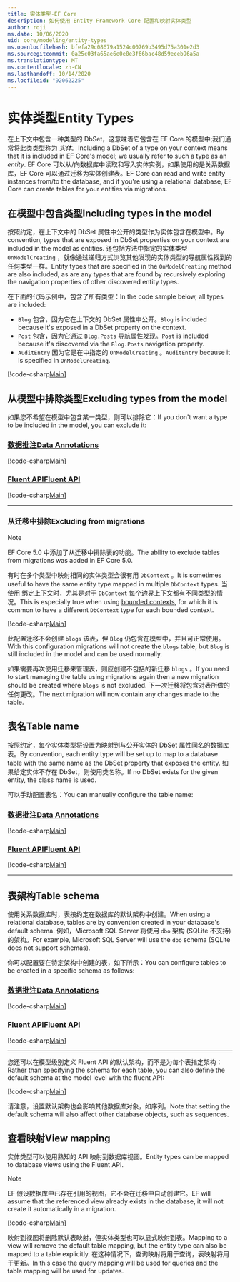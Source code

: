 ```yaml
---
title: 实体类型-EF Core
description: 如何使用 Entity Framework Core 配置和映射实体类型
author: roji
ms.date: 10/06/2020
uid: core/modeling/entity-types
ms.openlocfilehash: bfefa29c08679a1524c00769b3495d75a301e2d3
ms.sourcegitcommit: 0a25c03fa65ae6e0e0e3f66bac48d59eceb96a5a
ms.translationtype: MT
ms.contentlocale: zh-CN
ms.lasthandoff: 10/14/2020
ms.locfileid: "92062225"
---
```

# <a name="entity-types"></a><span data-ttu-id="3f8a1-103">实体类型</span><span class="sxs-lookup"><span data-stu-id="3f8a1-103">Entity Types</span></span>

<span data-ttu-id="3f8a1-104">在上下文中包含一种类型的 DbSet，这意味着它包含在 EF Core 的模型中;我们通常将此类类型称为 *实体*。</span><span class="sxs-lookup"><span data-stu-id="3f8a1-104">Including a DbSet of a type on your context means that it is included in EF Core's model; we usually refer to such a type as an *entity*.</span></span> <span data-ttu-id="3f8a1-105">EF Core 可以从/向数据库中读取和写入实体实例，如果使用的是关系数据库，EF Core 可以通过迁移为实体创建表。</span><span class="sxs-lookup"><span data-stu-id="3f8a1-105">EF Core can read and write entity instances from/to the database, and if you're using a relational database, EF Core can create tables for your entities via migrations.</span></span>

## <a name="including-types-in-the-model"></a><span data-ttu-id="3f8a1-106">在模型中包含类型</span><span class="sxs-lookup"><span data-stu-id="3f8a1-106">Including types in the model</span></span>

<span data-ttu-id="3f8a1-107">按照约定，在上下文中的 DbSet 属性中公开的类型作为实体包含在模型中。</span><span class="sxs-lookup"><span data-stu-id="3f8a1-107">By convention, types that are exposed in DbSet properties on your context are included in the model as entities.</span></span> <span data-ttu-id="3f8a1-108">还包括方法中指定的实体类型 `OnModelCreating` ，就像通过递归方式浏览其他发现的实体类型的导航属性找到的任何类型一样。</span><span class="sxs-lookup"><span data-stu-id="3f8a1-108">Entity types that are specified in the `OnModelCreating` method are also included, as are any types that are found by recursively exploring the navigation properties of other discovered entity types.</span></span>

<span data-ttu-id="3f8a1-109">在下面的代码示例中，包含了所有类型：</span><span class="sxs-lookup"><span data-stu-id="3f8a1-109">In the code sample below, all types are included:</span></span>

* <span data-ttu-id="3f8a1-110">`Blog` 包含，因为它在上下文的 DbSet 属性中公开。</span><span class="sxs-lookup"><span data-stu-id="3f8a1-110">`Blog` is included because it's exposed in a DbSet property on the context.</span></span>
* <span data-ttu-id="3f8a1-111">`Post` 包含，因为它通过 `Blog.Posts` 导航属性发现。</span><span class="sxs-lookup"><span data-stu-id="3f8a1-111">`Post` is included because it's discovered via the `Blog.Posts` navigation property.</span></span>
* <span data-ttu-id="3f8a1-112">`AuditEntry` 因为它是在中指定的 `OnModelCreating` 。</span><span class="sxs-lookup"><span data-stu-id="3f8a1-112">`AuditEntry` because it is specified in `OnModelCreating`.</span></span>

[!code-csharp[Main](../../../samples/core/Modeling/Conventions/EntityTypes.cs?name=EntityTypes&highlight=3,7,16)]

## <a name="excluding-types-from-the-model"></a><span data-ttu-id="3f8a1-113">从模型中排除类型</span><span class="sxs-lookup"><span data-stu-id="3f8a1-113">Excluding types from the model</span></span>

<span data-ttu-id="3f8a1-114">如果您不希望在模型中包含某一类型，则可以排除它：</span><span class="sxs-lookup"><span data-stu-id="3f8a1-114">If you don't want a type to be included in the model, you can exclude it:</span></span>

### <a name="data-annotations"></a>[<span data-ttu-id="3f8a1-115">数据批注</span><span class="sxs-lookup"><span data-stu-id="3f8a1-115">Data Annotations</span></span>](#tab/data-annotations)

[!code-csharp[Main](../../../samples/core/Modeling/DataAnnotations/IgnoreType.cs?name=IgnoreType&highlight=1)]

### <a name="fluent-api"></a>[<span data-ttu-id="3f8a1-116">Fluent API</span><span class="sxs-lookup"><span data-stu-id="3f8a1-116">Fluent API</span></span>](#tab/fluent-api)

[!code-csharp[Main](../../../samples/core/Modeling/FluentAPI/IgnoreType.cs?name=IgnoreType&highlight=3)]

***

### <a name="excluding-from-migrations"></a><span data-ttu-id="3f8a1-117">从迁移中排除</span><span class="sxs-lookup"><span data-stu-id="3f8a1-117">Excluding from migrations</span></span>

> [!NOTE]
> <span data-ttu-id="3f8a1-118">EF Core 5.0 中添加了从迁移中排除表的功能。</span><span class="sxs-lookup"><span data-stu-id="3f8a1-118">The ability to exclude tables from migrations was added in EF Core 5.0.</span></span>

<span data-ttu-id="3f8a1-119">有时在多个类型中映射相同的实体类型会很有用 `DbContext` 。</span><span class="sxs-lookup"><span data-stu-id="3f8a1-119">It is sometimes useful to have the same entity type mapped in multiple `DbContext` types.</span></span> <span data-ttu-id="3f8a1-120">当使用 [绑定上下文](https://www.martinfowler.com/bliki/BoundedContext.html)时，尤其是对于 `DbContext` 每个边界上下文都有不同类型的情况。</span><span class="sxs-lookup"><span data-stu-id="3f8a1-120">This is especially true when using [bounded contexts](https://www.martinfowler.com/bliki/BoundedContext.html), for which it is common to have a different `DbContext` type for each bounded context.</span></span>

[!code-csharp[Main](../../../samples/core/Modeling/FluentAPI/TableExcludeFromMigrations.cs?name=TableExcludeFromMigrations&highlight=4)]

<span data-ttu-id="3f8a1-121">此配置迁移不会创建 `blogs` 该表，但 `Blog` 仍包含在模型中，并且可正常使用。</span><span class="sxs-lookup"><span data-stu-id="3f8a1-121">With this configuration migrations will not create the `blogs` table, but `Blog` is still included in the model and can be used normally.</span></span>

<span data-ttu-id="3f8a1-122">如果需要再次使用迁移来管理表，则应创建不包括的新迁移 `blogs` 。</span><span class="sxs-lookup"><span data-stu-id="3f8a1-122">If you need to start managing the table using migrations again then a new migration should be created where `blogs` is not excluded.</span></span> <span data-ttu-id="3f8a1-123">下一次迁移将包含对表所做的任何更改。</span><span class="sxs-lookup"><span data-stu-id="3f8a1-123">The next migration will now contain any changes made to the table.</span></span>

## <a name="table-name"></a><span data-ttu-id="3f8a1-124">表名</span><span class="sxs-lookup"><span data-stu-id="3f8a1-124">Table name</span></span>

<span data-ttu-id="3f8a1-125">按照约定，每个实体类型将设置为映射到与公开实体的 DbSet 属性同名的数据库表。</span><span class="sxs-lookup"><span data-stu-id="3f8a1-125">By convention, each entity type will be set up to map to a database table with the same name as the DbSet property that exposes the entity.</span></span> <span data-ttu-id="3f8a1-126">如果给定实体不存在 DbSet，则使用类名称。</span><span class="sxs-lookup"><span data-stu-id="3f8a1-126">If no DbSet exists for the given entity, the class name is used.</span></span>

<span data-ttu-id="3f8a1-127">可以手动配置表名：</span><span class="sxs-lookup"><span data-stu-id="3f8a1-127">You can manually configure the table name:</span></span>

### <a name="data-annotations"></a>[<span data-ttu-id="3f8a1-128">数据批注</span><span class="sxs-lookup"><span data-stu-id="3f8a1-128">Data Annotations</span></span>](#tab/data-annotations)

[!code-csharp[Main](../../../samples/core/Modeling/DataAnnotations/TableName.cs?Name=TableName&highlight=1)]

### <a name="fluent-api"></a>[<span data-ttu-id="3f8a1-129">Fluent API</span><span class="sxs-lookup"><span data-stu-id="3f8a1-129">Fluent API</span></span>](#tab/fluent-api)

[!code-csharp[Main](../../../samples/core/Modeling/FluentAPI/TableName.cs?Name=TableName&highlight=3-4)]

***

## <a name="table-schema"></a><span data-ttu-id="3f8a1-130">表架构</span><span class="sxs-lookup"><span data-stu-id="3f8a1-130">Table schema</span></span>

<span data-ttu-id="3f8a1-131">使用关系数据库时，表按约定在数据库的默认架构中创建。</span><span class="sxs-lookup"><span data-stu-id="3f8a1-131">When using a relational database, tables are by convention created in your database's default schema.</span></span> <span data-ttu-id="3f8a1-132">例如，Microsoft SQL Server 将使用 `dbo` 架构 (SQLite 不支持) 的架构。</span><span class="sxs-lookup"><span data-stu-id="3f8a1-132">For example, Microsoft SQL Server will use the `dbo` schema (SQLite does not support schemas).</span></span>

<span data-ttu-id="3f8a1-133">你可以配置要在特定架构中创建的表，如下所示：</span><span class="sxs-lookup"><span data-stu-id="3f8a1-133">You can configure tables to be created in a specific schema as follows:</span></span>

### <a name="data-annotations"></a>[<span data-ttu-id="3f8a1-134">数据批注</span><span class="sxs-lookup"><span data-stu-id="3f8a1-134">Data Annotations</span></span>](#tab/data-annotations)

[!code-csharp[Main](../../../samples/core/Modeling/DataAnnotations/TableNameAndSchema.cs?name=TableNameAndSchema&highlight=1)]

### <a name="fluent-api"></a>[<span data-ttu-id="3f8a1-135">Fluent API</span><span class="sxs-lookup"><span data-stu-id="3f8a1-135">Fluent API</span></span>](#tab/fluent-api)

[!code-csharp[Main](../../../samples/core/Modeling/FluentAPI/TableNameAndSchema.cs?name=TableNameAndSchema&highlight=3-4)]

***

<span data-ttu-id="3f8a1-136">您还可以在模型级别定义 Fluent API 的默认架构，而不是为每个表指定架构：</span><span class="sxs-lookup"><span data-stu-id="3f8a1-136">Rather than specifying the schema for each table, you can also define the default schema at the model level with the fluent API:</span></span>

[!code-csharp[Main](../../../samples/core/Modeling/FluentAPI/DefaultSchema.cs?name=DefaultSchema&highlight=3)]

<span data-ttu-id="3f8a1-137">请注意，设置默认架构也会影响其他数据库对象，如序列。</span><span class="sxs-lookup"><span data-stu-id="3f8a1-137">Note that setting the default schema will also affect other database objects, such as sequences.</span></span>

## <a name="view-mapping"></a><span data-ttu-id="3f8a1-138">查看映射</span><span class="sxs-lookup"><span data-stu-id="3f8a1-138">View mapping</span></span>

<span data-ttu-id="3f8a1-139">实体类型可以使用熟知的 API 映射到数据库视图。</span><span class="sxs-lookup"><span data-stu-id="3f8a1-139">Entity types can be mapped to database views using the Fluent API.</span></span>

> [!Note]
> <span data-ttu-id="3f8a1-140">EF 假设数据库中已存在引用的视图，它不会在迁移中自动创建它。</span><span class="sxs-lookup"><span data-stu-id="3f8a1-140">EF will assume that the referenced view already exists in the database, it will not create it automatically in a migration.</span></span>

[!code-csharp[Main](../../../samples/core/Modeling/FluentAPI/ViewNameAndSchema.cs?name=ViewNameAndSchema&highlight=1)]

 <span data-ttu-id="3f8a1-141">映射到视图将删除默认表映射，但实体类型也可以显式映射到表。</span><span class="sxs-lookup"><span data-stu-id="3f8a1-141">Mapping to a view will remove the default table mapping, but the entity type can also be mapped to a table explicitly.</span></span> <span data-ttu-id="3f8a1-142">在这种情况下，查询映射将用于查询，表映射将用于更新。</span><span class="sxs-lookup"><span data-stu-id="3f8a1-142">In this case the query mapping will be used for queries and the table mapping will be used for updates.</span></span>
